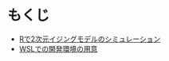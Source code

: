 # もくじ

- [Rで2次元イジングモデルのシミュレーション](ising/report/ising_simulation.pdf)
- [WSLでの開発環境の用意](WSLsetting/README.md)
